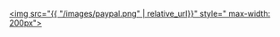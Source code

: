 [<img src="{{ "/images/paypal.png" | relative_url}}" style=" max-width: 200px">](https://www.paypal.me/ivanmeler)